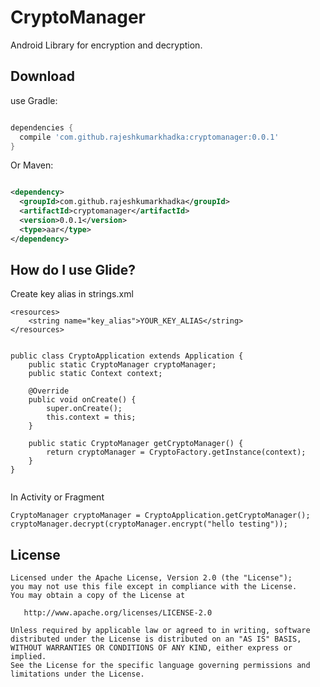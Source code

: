 # CryptoManager
Android Library for encryption and decryption.

Download
-------------------
use Gradle:

```gradle

dependencies {
  compile 'com.github.rajeshkumarkhadka:cryptomanager:0.0.1'
}

```

Or Maven:

```xml

<dependency>
  <groupId>com.github.rajeshkumarkhadka</groupId>
  <artifactId>cryptomanager</artifactId>
  <version>0.0.1</version>
  <type>aar</type>
</dependency>

```

How do I use Glide?
-------------------
Create key alias in strings.xml

```
<resources>
    <string name="key_alias">YOUR_KEY_ALIAS</string>
</resources>
```

```

public class CryptoApplication extends Application {
    public static CryptoManager cryptoManager;
    public static Context context;

    @Override
    public void onCreate() {
        super.onCreate();
        this.context = this;
    }

    public static CryptoManager getCryptoManager() {
        return cryptoManager = CryptoFactory.getInstance(context);
    }
}
  
```

In Activity or Fragment
```
CryptoManager cryptoManager = CryptoApplication.getCryptoManager();
cryptoManager.decrypt(cryptoManager.encrypt("hello testing"));

```


License
--------

    Licensed under the Apache License, Version 2.0 (the "License");
    you may not use this file except in compliance with the License.
    You may obtain a copy of the License at

       http://www.apache.org/licenses/LICENSE-2.0

    Unless required by applicable law or agreed to in writing, software
    distributed under the License is distributed on an "AS IS" BASIS,
    WITHOUT WARRANTIES OR CONDITIONS OF ANY KIND, either express or implied.
    See the License for the specific language governing permissions and
    limitations under the License.


